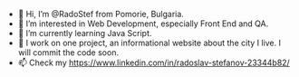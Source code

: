 - 👋 Hi, I’m @RadoStef from Pomorie, Bulgaria.
- 👀 I’m interested in Web Development, especially Front End and QA. 
- 🌱 I’m currently learning Java Script.
- 💞️ I work on one project, an informational website about the city I live. I will commit the code soon.
- 📫 Check my https://www.linkedin.com/in/radoslav-stefanov-23344b82/



<!---
RadoStef/RadoStef is a ✨ special ✨ repository because its `README.md` (this file) appears on your GitHub profile.
You can click the Preview link to take a look at your changes.
--->
